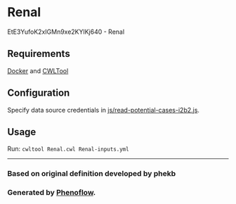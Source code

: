 # Renal

EtE3YufoK2xIGMn9xe2KYlKj640 - Renal

## Requirements

[Docker](https://docs.docker.com/install/) and [CWLTool](https://github.com/common-workflow-language/cwltool#install)

## Configuration

Specify data source credentials in [js/read-potential-cases-i2b2.js](js/read-potential-cases-i2b2.js).

## Usage

Run: `cwltool Renal.cwl Renal-inputs.yml`

***

### Based on original definition developed by phekb
### Generated by [Phenoflow](https://kclhi.org/phenoflow).
